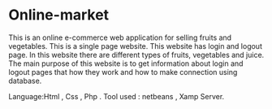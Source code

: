 # Online-market

This is an online e-commerce web application for selling fruits and vegetables.  This is a single page website. This website has login and logout page. In this website
there are different types of fruits, vegetables and juice. The main purpose of this website is to get information about login and logout pages that how they work 
and how to make connection using database.

Language:Html , Css , Php .
Tool used : netbeans , Xamp Server.

